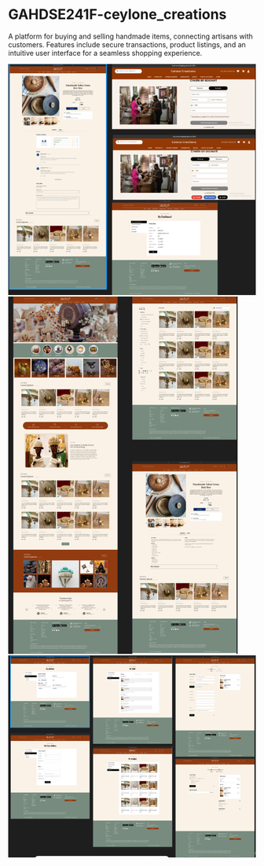 # GAHDSE241F-ceylone_creations
A platform for buying and selling handmade items, connecting artisans with customers. Features include secure transactions, product listings, and an intuitive user interface for a seamless shopping experience.


![image alt](https://raw.githubusercontent.com/NIBM-GALLE/GAHDSE241F-ceylone-creations/bcc15b2a47e283588ba18149010cfbe75cae4a59/2.png)
![image alt](https://raw.githubusercontent.com/NIBM-GALLE/GAHDSE241F-ceylone-creations/f51c216464c681f72ee584acb20dd63221fa5c05/Screenshot%202025-03-22%20122318.png)
![image alt](https://raw.githubusercontent.com/NIBM-GALLE/GAHDSE241F-ceylone-creations/0960add90f880192ff7112cf4f8982a89bcf0dcb/3.png)



